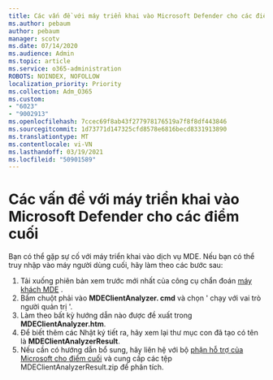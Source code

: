 ```yaml
---
title: Các vấn đề với máy triển khai vào Microsoft Defender cho các điểm cuối
ms.author: pebaum
author: pebaum
manager: scotv
ms.date: 07/14/2020
ms.audience: Admin
ms.topic: article
ms.service: o365-administration
ROBOTS: NOINDEX, NOFOLLOW
localization_priority: Priority
ms.collection: Adm_O365
ms.custom:
- "6023"
- "9002913"
ms.openlocfilehash: 7ccec69f8ab43f277978176519a7f8f8df443846
ms.sourcegitcommit: 1d73771d147325cfd8578e6816becd8331913890
ms.translationtype: MT
ms.contentlocale: vi-VN
ms.lasthandoff: 03/19/2021
ms.locfileid: "50901589"
---
```

# <a name="issues-with-onboarding-machines-to-microsoft-defender-for-endpoints"></a>Các vấn đề với máy triển khai vào Microsoft Defender cho các điểm cuối

Bạn có thể gặp sự cố với máy triển khai vào dịch vụ MDE. Nếu bạn có thể truy nhập vào máy người dùng cuối, hãy làm theo các bước sau:

1. Tải xuống phiên bản xem trước mới nhất của công cụ chẩn đoán [máy khách MDE](https://aka.ms/betamdeanalyzer) .
2. Bấm chuột phải vào **MDEClientAnalyzer. cmd** và chọn ' chạy với vai trò người quản trị '.
3. Làm theo bất kỳ hướng dẫn nào được đề xuất trong **MDEClientAnalyzer.htm**.
4. Để biết thêm các Nhật ký tiết ra, hãy xem lại thư mục con đã tạo có tên là **MDEClientAnalyzerResult**.
5. Nếu cần có hướng dẫn bổ sung, hãy liên hệ với bộ [phận hỗ trợ của Microsoft cho điểm cuối](https://docs.microsoft.com/windows/security/threat-protection/microsoft-defender-atp/contact-support) và cung cấp các tệp MDEClientAnalyzerResult.zip để phân tích.
